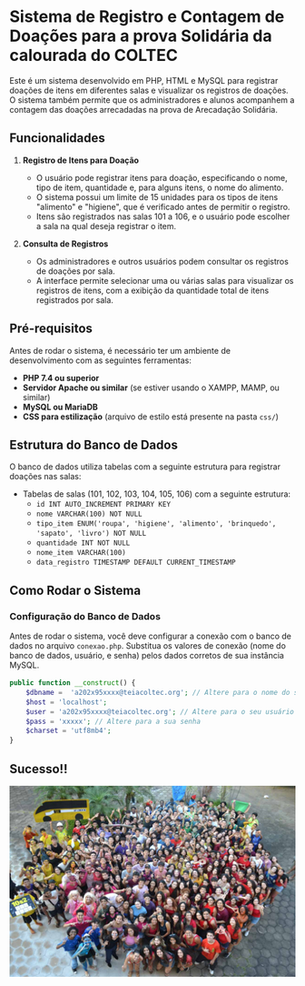 # Sistema de Registro e Contagem de Doações para a prova Solidária da calourada do COLTEC

Este é um sistema desenvolvido em PHP, HTML e MySQL para registrar doações de itens em diferentes salas e visualizar os registros de doações. O sistema também permite que os administradores e alunos acompanhem a contagem das doações arrecadadas na prova de Arecadação Solidária.

## Funcionalidades

1. **Registro de Itens para Doação**
   - O usuário pode registrar itens para doação, especificando o nome, tipo de item, quantidade e, para alguns itens, o nome do alimento.
   - O sistema possui um limite de 15 unidades para os tipos de itens "alimento" e "higiene", que é verificado antes de permitir o registro.
   - Itens são registrados nas salas 101 a 106, e o usuário pode escolher a sala na qual deseja registrar o item.

2. **Consulta de Registros**
   - Os administradores e outros usuários podem consultar os registros de doações por sala.
   - A interface permite selecionar uma ou várias salas para visualizar os registros de itens, com a exibição da quantidade total de itens registrados por sala.

## Pré-requisitos

Antes de rodar o sistema, é necessário ter um ambiente de desenvolvimento com as seguintes ferramentas:

- **PHP 7.4 ou superior**
- **Servidor Apache ou similar** (se estiver usando o XAMPP, MAMP, ou similar)
- **MySQL ou MariaDB**
- **CSS para estilização** (arquivo de estilo está presente na pasta `css/`)

## Estrutura do Banco de Dados

O banco de dados utiliza tabelas com a seguinte estrutura para registrar doações nas salas:

- Tabelas de salas (101, 102, 103, 104, 105, 106) com a seguinte estrutura:
  - `id INT AUTO_INCREMENT PRIMARY KEY`
  - `nome VARCHAR(100) NOT NULL`
  - `tipo_item ENUM('roupa', 'higiene', 'alimento', 'brinquedo', 'sapato', 'livro') NOT NULL`
  - `quantidade INT NOT NULL`
  - `nome_item VARCHAR(100)`
  - `data_registro TIMESTAMP DEFAULT CURRENT_TIMESTAMP`

## Como Rodar o Sistema

### Configuração do Banco de Dados

Antes de rodar o sistema, você deve configurar a conexão com o banco de dados no arquivo `conexao.php`. Substitua os valores de conexão (nome do banco de dados, usuário, e senha) pelos dados corretos de sua instância MySQL.

```php
public function __construct() {
    $dbname =  'a202x95xxxx@teiacoltec.org'; // Altere para o nome do seu banco
    $host = 'localhost';
    $user = 'a202x95xxxx@teiacoltec.org'; // Altere para o seu usuário
    $pass = 'xxxxx'; // Altere para a sua senha
    $charset = 'utf8mb4';
}
```
## Sucesso!!
![Calourada 2025](calourada2025.jpg)
